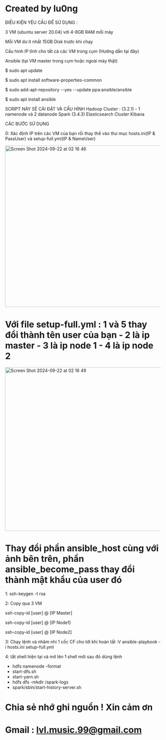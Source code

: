 # Created by lu0ng

ĐIỀU KIỆN YÊU CẦU ĐỂ SỬ DỤNG :

3 VM (ubuntu server 20.04) với 4-8GB RAM mỗi máy

Mỗi VM dư ít nhất 15GB Disk trước khi chạy

Cấu hình IP tĩnh cho tất cả các VM trong cụm (Hướng dẫn tại đây)

Ansible (tại VM master trong cụm hoặc ngoài máy thật)

$ sudo apt update

$ sudo apt install software-properties-common

$ sudo add-apt-repository --yes --update ppa:ansible/ansible

$ sudo apt install ansible

SCRIPT NÀY SẼ CÀI ĐẶT VÀ CẤU HÌNH
Hadoop Cluster : (3.2.1) - 1 namenode và 2 datanode
Spark (3.4.3)
Elasticsearch Cluster
Kibana

CÁC BƯỚC SỬ DỤNG

0: Xác định IP trên các VM của bạn rồi thay thế vào thư mục hosts.ini(IP & PassUser) và setup-full.yml(IP & NameUser)

<img width="521" alt="Screen Shot 2024-09-22 at 02 16 46" src="https://github.com/user-attachments/assets/e357e77e-8cb5-45b2-b686-ef511822807f">

# Với file setup-full.yml : 1 và 5 thay đổi thành tên user của bạn - 2 là ip master - 3 là ip node 1 - 4 là ip node 2

<img width="528" alt="Screen Shot 2024-09-22 at 02 16 49" src="https://github.com/user-attachments/assets/a10e3697-294b-4e37-8fe4-79ed39232b52">

# Thay đổi phần ansible_host cùng với ảnh bên trên, phần ansible_become_pass thay đổi thành mật khẩu của user đó

1: ssh-keygen -t rsa

2: Copy qua 3 VM

ssh-copy-id [user] @ [IP Master]

ssh-copy-id [user] @ [IP Node1]

ssh-copy-id [user] @ [IP Node2]

 3: Chạy lệnh và nhâm nhi 1 cốc CF cho tới khi hoàn tất :V
ansible-playbook -i hosts.ini setup-full.yml

4: tắt shell hiện tại và mở lên 1 shell mới sau đó dùng lệnh
- hdfs namenode -format 
- start-dfs.sh
- start-yarn.sh
- hdfs dfs -mkdir /spark-logs
- spark/sbin/start-history-server.sh

# Chia sẻ nhớ ghi nguồn ! Xin cảm ơn
# Gmail : lvl.music.99@gmail.com

